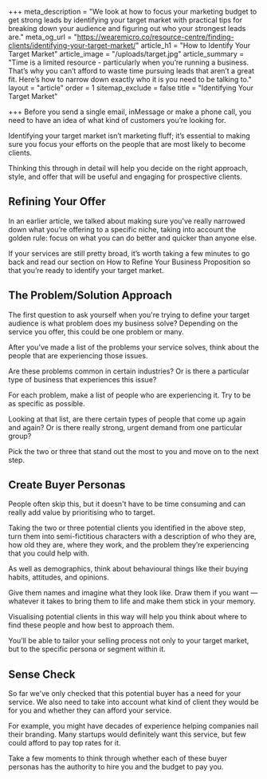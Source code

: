 +++
meta_description = "We look at how to focus your marketing budget to get strong leads by identifying your target market with practical tips for breaking down your audience and figuring out who your strongest leads are."
meta_og_url = "https://wearemicro.co/resource-centre/finding-clients/identifying-your-target-market/"
article_h1 = "How to Identify Your Target Market"
article_image = "/uploads/target.jpg"
article_summary = "Time is a limited resource - particularly when you’re running a business. That’s why you can’t afford to waste time pursuing leads that aren’t a great fit. Here’s how to narrow down exactly who it is you need to be talking to."
layout = "article"
order = 1
sitemap_exclude = false
title = "Identifying Your Target Market"

+++
Before you send a single email, inMessage or make a phone call, you need to have an idea of what kind of customers you’re looking for.

Identifying your target market isn’t marketing fluff; it’s essential to making sure you focus your efforts on the people that are most likely to become clients.

Thinking this through in detail will help you decide on the right approach, style, and offer that will be useful and engaging for prospective clients. 

## Refining Your Offer

In an earlier article, we talked about making sure you’ve really narrowed down what you’re offering to a specific niche, taking into account the golden rule: focus on what you can do better and quicker than anyone else.

If your services are still pretty broad, it’s worth taking a few minutes to go back and read our section on How to Refine Your Business Proposition so that you’re ready to identify your target market. 

## The Problem/Solution Approach

The first question to ask yourself when you're trying to define your target audience is what problem does my business solve? Depending on the service you offer, this could be one problem or many.

After you've made a list of the problems your service solves, think about the people that are experiencing those issues.

Are these problems common in certain industries? Or is there a particular type of business that experiences this issue?

For each problem, make a list of people who are experiencing it. Try to be as specific as possible.

Looking at that list, are there certain types of people that come up again and again? Or is there really strong, urgent demand from one particular group?

Pick the two or three that stand out the most to you and move on to the next step. 

## Create Buyer Personas 

People often skip this, but it doesn't have to be time consuming and can really add value by prioritising who to target.

Taking the two or three potential clients you identified in the above step, turn them into semi-fictitious characters with a description of who they are, how old they are, where they work, and the problem they’re experiencing that you could help with.

As well as demographics, think about behavioural things like their buying habits, attitudes, and opinions.

Give them names and imagine what they look like. Draw them if you want — whatever it takes to bring them to life and make them stick in your memory.

Visualising potential clients in this way will help you think about where to find these people and how best to approach them.

You’ll be able to tailor your selling process not only to your target market, but to the specific persona or segment within it.

## Sense Check

So far we've only checked that this potential buyer has a need for your service. We also need to take into account what kind of client they would be for you and whether they can afford your service.

For example, you might have decades of experience helping companies nail their branding. Many startups would definitely want this service, but few could afford to pay top rates for it.

Take a few moments to think through whether each of these buyer personas has the authority to hire you and the budget to pay you.